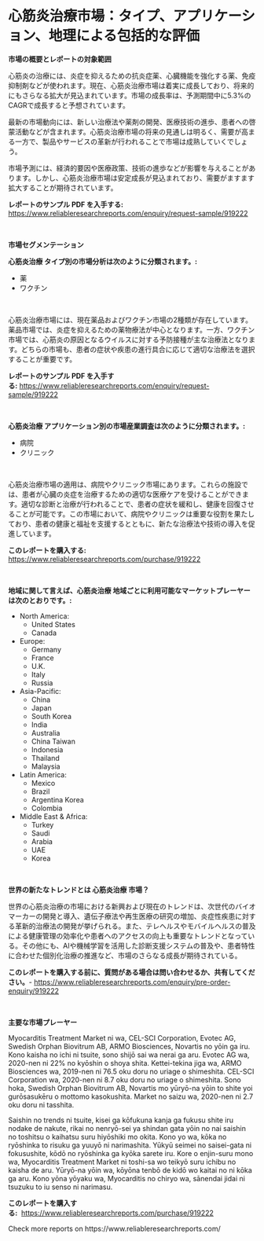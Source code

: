 <p><h1>心筋炎治療市場：タイプ、アプリケーション、地理による包括的な評価</h1></p><p><strong>市場の概要とレポートの対象範囲</strong></p>
<p><p>心筋炎の治療には、炎症を抑えるための抗炎症薬、心臓機能を強化する薬、免疫抑制剤などが使われます。現在、心筋炎治療市場は着実に成長しており、将来的にもさらなる拡大が見込まれています。市場の成長率は、予測期間中に5.3%のCAGRで成長すると予想されています。</p><p>最新の市場動向には、新しい治療法や薬剤の開発、医療技術の進歩、患者への啓蒙活動などが含まれます。心筋炎治療市場の将来の見通しは明るく、需要が高まる一方で、製品やサービスの革新が行われることで市場は成熟していくでしょう。</p><p>市場予測には、経済的要因や医療政策、技術の進歩などが影響を与えることがあります。しかし、心筋炎治療市場は安定成長が見込まれており、需要がますます拡大することが期待されています。</p></p>
<p><strong>レポートのサンプル PDF を入手する:</strong> <a href="https://www.reliableresearchreports.com/enquiry/request-sample/919222">https://www.reliableresearchreports.com/enquiry/request-sample/919222</a></p>
<p>&nbsp;</p>
<p><strong>市場セグメンテーション</strong></p>
<p><strong>心筋炎治療 タイプ別の市場分析は次のように分類されます。:</strong></p>
<p><ul><li>薬</li><li>ワクチン</li></ul></p>
<p>&nbsp;</p>
<p><p>心筋炎治療市場には、現在薬品およびワクチン市場の2種類が存在しています。薬品市場では、炎症を抑えるための薬物療法が中心となります。一方、ワクチン市場では、心筋炎の原因となるウイルスに対する予防接種が主な治療法となります。どちらの市場も、患者の症状や疾患の進行具合に応じて適切な治療法を選択することが重要です。</p></p>
<p><strong>レポートのサンプル PDF を入手する:</strong>&nbsp;<a href="https://www.reliableresearchreports.com/enquiry/request-sample/919222">https://www.reliableresearchreports.com/enquiry/request-sample/919222</a></p>
<p>&nbsp;</p>
<p><strong> 心筋炎治療 アプリケーション別の市場産業調査は次のように分類されます。:</strong></p>
<p><ul><li>病院</li><li>クリニック</li></ul></p>
<p>&nbsp;</p>
<p><p>心筋炎治療市場の適用は、病院やクリニック市場にあります。これらの施設では、患者が心臓の炎症を治療するための適切な医療ケアを受けることができます。適切な診断と治療が行われることで、患者の症状を緩和し、健康を回復させることが可能です。この市場において、病院やクリニックは重要な役割を果たしており、患者の健康と福祉を支援するとともに、新たな治療法や技術の導入を促進しています。</p></p>
<p><strong>このレポートを購入する:</strong>&nbsp; <a href="https://www.reliableresearchreports.com/purchase/919222">https://www.reliableresearchreports.com/purchase/919222</a></p>
<p>&nbsp;</p>
<p><strong>地域に関して言えば、心筋炎治療 地域ごとに利用可能なマーケットプレーヤーは次のとおりです。:</strong></p>
<p><ul>
    <li>
        North America:
        <ul>
            <li>United States</li>
            <li>Canada</li>
        </ul>
    </li>
    <li>
        Europe:
        <ul>
            <li>Germany</li>
            <li>France</li>
            <li>U.K.</li>
            <li>Italy</li>
            <li>Russia</li>
        </ul>
    </li>
    <li>
        Asia-Pacific:
        <ul>
            <li>China</li>
            <li>Japan</li>
            <li>South Korea</li>
            <li>India</li>
            <li>Australia</li>
            <li>China Taiwan</li>
            <li>Indonesia</li>
            <li>Thailand</li>
            <li>Malaysia</li>
        </ul>
    </li>
    <li>
        Latin America:
        <ul>
            <li>Mexico</li>
            <li>Brazil</li>
            <li>Argentina Korea</li>
            <li>Colombia</li>
        </ul>
    </li>
    <li>
        Middle East & Africa:
        <ul>
            <li>Turkey</li>
            <li>Saudi</li>
            <li>Arabia</li>
            <li>UAE</li>
            <li>Korea</li>
        </ul>
    </li>
    </ul></p>
<p>&nbsp;</p>
<p><strong>世界の新たなトレンドとは 心筋炎治療 市場？</strong></p>
<p><p>世界の心筋炎治療の市場における新興および現在のトレンドは、次世代のバイオマーカーの開発と導入、遺伝子療法や再生医療の研究の増加、炎症性疾患に対する革新的治療法の開発が挙げられる。また、テレヘルスやモバイルヘルスの普及による健康管理の効率化や患者へのアクセスの向上も重要なトレンドとなっている。その他にも、AIや機械学習を活用した診断支援システムの普及や、患者特性に合わせた個別化治療の推進など、市場のさらなる成長が期待されている。</p></p>
<p><strong>このレポートを購入する前に、質問がある場合は問い合わせるか、共有してください。</strong>- <a href="https://www.reliableresearchreports.com/enquiry/pre-order-enquiry/919222">https://www.reliableresearchreports.com/enquiry/pre-order-enquiry/919222</a></p>
<p>&nbsp;</p>
<p><strong>主要な市場プレーヤー</strong></p>
<p><p>Myocarditis Treatment Market ni wa, CEL-SCI Corporation, Evotec AG, Swedish Orphan Biovitrum AB, ARMO Biosciences, Novartis no yōin ga iru. Kono kaisha no ichi ni tsuite, sono shijō sai wa nerai ga aru. Evotec AG wa, 2020-nen ni 22% no kyōshin o shoya shita. Kettei-tekina jiga wa, ARMO Biosciences wa, 2019-nen ni 76.5 oku doru no uriage o shimeshita. CEL-SCI Corporation wa, 2020-nen ni 8.7 oku doru no uriage o shimeshita. Sono hoka, Swedish Orphan Biovitrum AB, Novartis mo yūryō-na yōin to shite yoi gurōsasukēru o mottomo kasokushita. Market no saizu wa, 2020-nen ni 2.7 oku doru ni tasshita.</p><p>Saishin no trends ni tsuite, kisei ga kōfukuna kanja ga fukusu shite iru nodake de nakute, rikai no nenryō-sei ya shindan gata yōin no nai saishin no toshitsu o kaihatsu suru hiyōshiki mo okita. Kono yo wa, kōka no ryōshinka to risuku ga yuuyō ni narimashita. Yūkyū seimei no saisei-gata ni fokusushite, kōdō no ryōshinka ga kyōka sarete iru. Kore o enjin-suru mono wa, Myocarditis Treatment Market ni toshi-sa wo teikyō suru ichibu no kaisha de aru. Yūryō-na yōin wa, kōyōna tenbō de kidō wo kaitai no ni kōka ga aru. Kono yōna yōyaku wa, Myocarditis no chiryo wa, sānendai jidai ni tsuzuku to iu senso ni narimasu.</p></p>
<p><strong>このレポートを購入する:</strong>&nbsp;&nbsp;<a href="https://www.reliableresearchreports.com/purchase/919222">https://www.reliableresearchreports.com/purchase/919222</a></p>
<p>Check more reports on https://www.reliableresearchreports.com/</p>